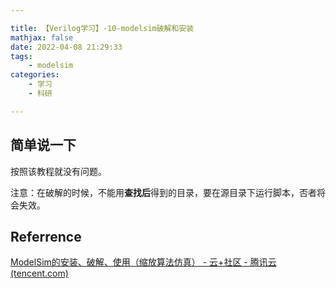 ```yaml
---

title: 【Verilog学习】-10-modelsim破解和安装
mathjax: false
date: 2022-04-08 21:29:33
tags:
    - modelsim
categories:
    - 学习
    - 科研

---
```


## 简单说一下

按照该教程就没有问题。

注意：在破解的时候，不能用**查找后**得到的目录，要在源目录下运行脚本，否者将会失效。

## Referrence

[ModelSim的安装、破解、使用（缩放算法仿真） - 云+社区 - 腾讯云 (tencent.com)](https://cloud.tencent.com/developer/article/1624946)
